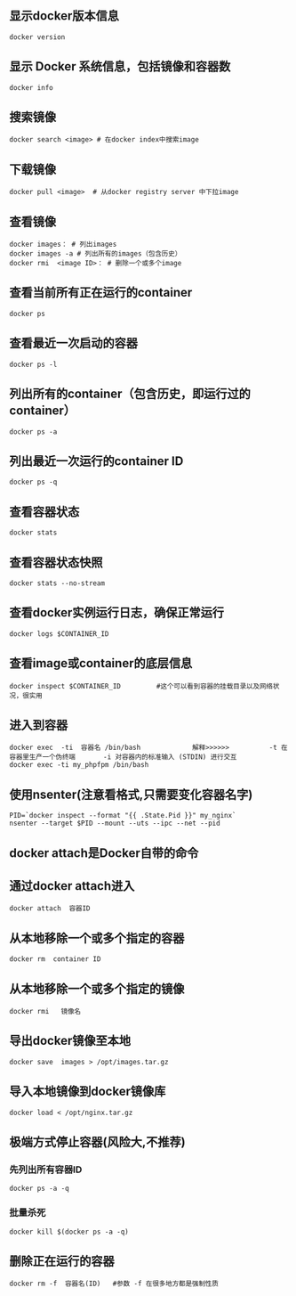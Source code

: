 ## 显示docker版本信息
	docker version
## 显示 Docker 系统信息，包括镜像和容器数
	docker info
## 搜索镜像
	docker search <image> # 在docker index中搜索image
## 下载镜像
	docker pull <image>  # 从docker registry server 中下拉image
## 查看镜像 
    docker images： # 列出images
    docker images -a # 列出所有的images（包含历史）
    docker rmi  <image ID>： # 删除一个或多个image
## 查看当前所有正在运行的container
    docker ps 
## 查看最近一次启动的容器
    docker ps -l 
## 列出所有的container（包含历史，即运行过的container）
    docker ps -a 
## 列出最近一次运行的container ID
    docker ps -q 
## 查看容器状态
	docker stats
## 查看容器状态快照
	docker stats --no-stream
## 查看docker实例运行日志，确保正常运行
	docker logs $CONTAINER_ID
## 查看image或container的底层信息
	docker inspect $CONTAINER_ID         #这个可以看到容器的挂载目录以及网络状况，很实用
## 进入到容器
    docker exec  -ti  容器名 /bin/bash             解释>>>>>>          -t 在容器里生产一个伪终端       -i 对容器内的标准输入 (STDIN) 进行交互
    docker exec -ti my_phpfpm /bin/bash
## 使用nsenter(注意看格式,只需要变化容器名字)
	PID=`docker inspect --format "{{ .State.Pid }}" my_nginx`
	nsenter --target $PID --mount --uts --ipc --net --pid
## docker attach是Docker自带的命令
## 通过docker attach进入
	docker attach  容器ID
## 从本地移除一个或多个指定的容器
	docker rm  container ID
## 从本地移除一个或多个指定的镜像
	docker rmi   镜像名
## 导出docker镜像至本地
	docker save  images > /opt/images.tar.gz
## 导入本地镜像到docker镜像库
	docker load < /opt/nginx.tar.gz
## 极端方式停止容器(风险大,不推荐)
### 先列出所有容器ID
```
docker ps -a -q
```


### 批量杀死
```
docker kill $(docker ps -a -q)
```


## 删除正在运行的容器
```
docker rm -f  容器名(ID)   #参数 -f 在很多地方都是强制性质

```










​	
​	
​	
​	
​	
​	
​	
​	
